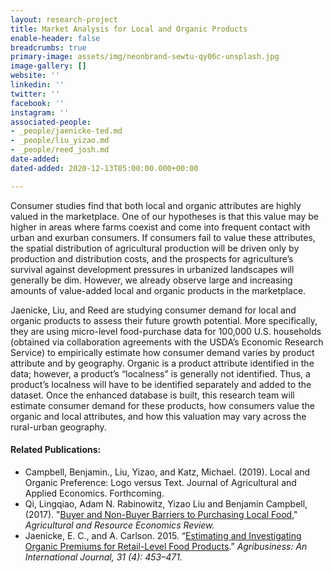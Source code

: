 ```yaml
---
layout: research-project
title: Market Analysis for Local and Organic Products
enable-header: false
breadcrumbs: true
primary-image: assets/img/neonbrand-sewtu-qy06c-unsplash.jpg
image-gallery: []
website: ''
linkedin: ''
twitter: ''
facebook: ''
instagram: ''
associated-people:
- _people/jaenicke-ted.md
- _people/liu_yizao.md
- _people/reed_josh.md
date-added: 
dated-added: 2020-12-13T05:00:00.000+00:00

---
```

Consumer studies find that both local and organic attributes are highly valued in the marketplace. One of our hypotheses is that this value may be higher in areas where farms coexist and come into frequent contact with urban and exurban consumers. If consumers fail to value these attributes, the spatial distribution of agricultural production will be driven only by production and distribution costs, and the prospects for agriculture’s survival against development pressures in urbanized landscapes will generally be dim. However, we already observe large and increasing amounts of value-added local and organic products in the marketplace.

Jaenicke, Liu, and Reed are studying consumer demand for local and organic products to assess their future growth potential. More specifically, they are using micro-level food-purchase data for 100,000 U.S. households (obtained via collaboration agreements with the USDA’s Economic Research Service) to empirically estimate how consumer demand varies by product attribute and by geography. Organic is a product attribute identified in the data; however, a product’s “localness” is generally not identified. Thus, a product’s localness will have to be identified separately and added to the dataset. Once the enhanced database is built, this research team will estimate consumer demand for these products, how consumers value the organic and local attributes, and how this valuation may vary across the rural-urban geography.

#### Related Publications:

* Campbell, Benjamin., Liu, Yizao, and Katz, Michael. (2019). Local and Organic Preference: Logo versus Text. Journal of Agricultural and Applied Economics. Forthcoming.
* Qi, Lingqiao, Adam N. Rabinowitz, Yizao Liu and Benjamin Campbell, (2017). "[Buyer and Non-Buyer Barriers to Purchasing Local Food](https://www.google.com/url?q=https%3A%2F%2Fwww.cambridge.org%2Fcore%2Fjournals%2Fagricultural-and-resource-economics-review%2Farticle%2Fbuyer-and-nonbuyer-barriers-to-purchasing-local-food%2FA67CD1E24F9226F118A164BEEE1D8E54&sa=D&sntz=1&usg=AFQjCNEsFZIT32UKqiNOt2bU8lof5-LWGQ)," _Agricultural and Resource Economics Review._
* Jaenicke, E. C., and A. Carlson. 2015. “[Estimating and Investigating Organic Premiums for Retail-Level Food Products](https://onlinelibrary.wiley.com/doi/full/10.1002/agr.21413?casa_token=rqwJygopNv4AAAAA%3AmwROrCk8Tqz31TPOkgijp3a12HEhv1O1QrHKyofiVVwFb4k7l5RNeFz8PFj2oxT1qKXixU-5PQGzZg).” _Agribusiness: An International Journal, 31 (4): 453–471._
